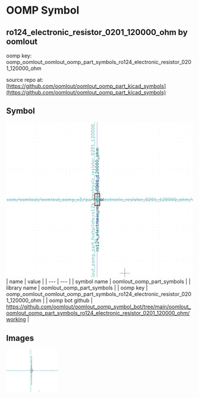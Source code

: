 # OOMP Symbol  
## ro124_electronic_resistor_0201_120000_ohm  by oomlout  
  
oomp key: oomp_oomlout_oomlout_oomp_part_symbols_ro124_electronic_resistor_0201_120000_ohm  
  
source repo at: [https://github.com/oomlout/oomlout_oomp_part_kicad_symbols](https://github.com/oomlout/oomlout_oomp_part_kicad_symbols)  
## Symbol  
  
[![working.png](working_600.png)](working.png)  
| name | value | 
| --- | --- | 
| symbol name | oomlout_oomp_part_symbols | 
| library name | oomlout_oomp_part_symbols | 
| oomp key | oomp_oomlout_oomlout_oomp_part_symbols_ro124_electronic_resistor_0201_120000_ohm | 
| oomp bot github | https://github.com/oomlout/oomlout_oomp_symbol_bot/tree/main/oomlout_oomlout_oomp_part_symbols_ro124_electronic_resistor_0201_120000_ohm/working | 
## Images  
  
[![working.png](working_140.png)](working.png)  
